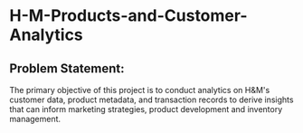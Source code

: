 # H-M-Products-and-Customer-Analytics

## Problem Statement:
The primary objective of this project is to conduct analytics on H&M's customer data, product metadata, and transaction records to derive insights that can inform marketing strategies, product development and inventory management.
